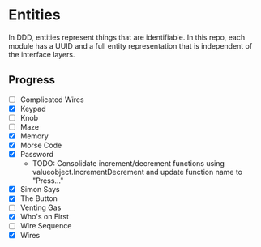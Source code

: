 # Entities

In DDD, entities represent things that are identifiable. In this repo, each module has a UUID
and a full entity representation that is independent of the interface layers.

## Progress

- [ ] Complicated Wires
- [x] Keypad
- [ ] Knob
- [ ] Maze
- [x] Memory
- [x] Morse Code
- [x] Password
  - TODO: Consolidate increment/decrement functions using valueobject.IncrementDecrement and update function name to "Press..."
- [x] Simon Says
- [x] The Button
- [ ] Venting Gas
- [x] Who's on First
- [ ] Wire Sequence
- [x] Wires
